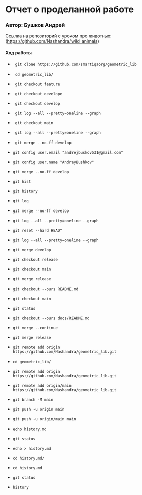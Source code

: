    # Отчет о проделанной работе
   ### Автор: Бушков Андрей
   Ссылка на репозиторий с уроком про животных: (https://github.com/Nashandra/wild_animals)

   #### Ход работы

*      git clone https://github.com/smartiqaorg/geometric_lib
*      cd geometric_lib/
*      git checkout feature
*      git checkout develope
*      git checkout develop
*      git log --all --pretty=oneline --graph
*      git checkout main
*      git log --all --pretty=oneline --graph
*      git merge --no-ff develop
*     git config user.email "andrejbuskov531@gmail.com"
*     git config user.name "AndreyBushkov"
*     git merge --no-ff develop
*     git hist
*     git history
*     git log
*     git merge --no-ff develop
*     git log --all --pretty=oneline --graph
*     git reset --hard HEAD^
*     git log --all --pretty=oneline --graph
*     git merge develop
*     git checkout release
*     git checkout main
*     git merge release
*     git checkout --ours README.md
*     git checkout main
*     git status
*     git checkout --ours docs/README.md
*     git merge --continue
*     git merge release
*     git remote add origin https://github.com/Nashandra/geometric_lib.git
*     cd geometric_lib/
*     git remote add origin https://github.com/Nashandra/geometric_lib.git
*     git remote add origin/main https://github.com/Nashandra/geometric_lib.git
*     git branch -M main
*     git push -u origin main
*     git push -u origin/main main
*     echo history.md
*     git status
*     echo > history.md
*     cd history.md/
*     cd history.md
*     git status
*     history
